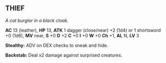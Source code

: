 ## THIEF

_A cat burglar in a black cloak._

**AC** 13 (leather), **HP** 13, **ATK** 1 dagger (close/near) +2 (1d4) or 1 shortsword +0 (1d6), **MV** near, **S** +0 **D** +2 **C** +0 **I** +0 **W** +0 **Ch** +1, **AL** N, **LV** 3

**Stealthy:** ADV on DEX checks to sneak and hide.

**Backstab:** Deal x2 damage against surprised creatures.

